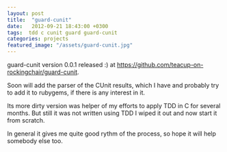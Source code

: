 ```yaml
---
layout: post
title:  "guard-cunit"
date:   2012-09-21 18:43:00 +0300
tags:  tdd c cunit guard guard-cunit
categories: projects
featured_image: "/assets/guard-cunit.jpg"
---
```


guard-cunit version 0.0.1 released :) at https://github.com/teacup-on-rockingchair/guard-cunit.

Soon will add the parser of the CUnit results, which I have and probably try to add it to rubygems, if there is any interest in it.

Its more dirty version was helper of my efforts to apply TDD in C for several months.
But still it was not written using TDD I wiped it out and now start it from scratch.

In general it gives me quite good rythm of the process, so hope it will help somebody else too.
